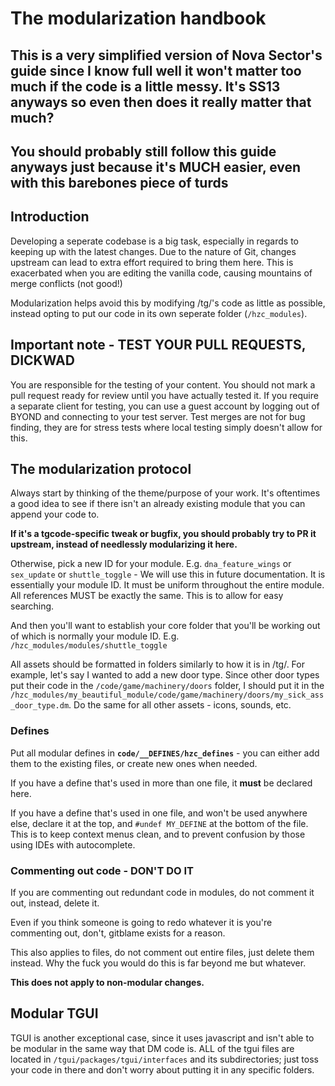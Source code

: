 # The modularization handbook

## This is a very simplified version of Nova Sector's guide since I know full well it won't matter too much if the code is a little messy. It's SS13 anyways so even then does it really matter that much?

## You should probably still follow this guide anyways just because it's MUCH easier, even with this barebones piece of turds

## Introduction

Developing a seperate codebase is a big task, especially in regards to keeping up with the latest changes. Due to the nature of Git, changes upstream can lead to extra effort required to bring them here. This is exacerbated when you are editing the vanilla code, causing mountains of merge conflicts (not good!)

Modularization helps avoid this by modifying /tg/'s code as little as possible, instead opting to put our code in its own seperate folder (`/hzc_modules`).

## Important note - TEST YOUR PULL REQUESTS, DICKWAD

You are responsible for the testing of your content. You should not mark a pull request ready for review until you have actually tested it. If you require a separate client for testing, you can use a guest account by logging out of BYOND and connecting to your test server. Test merges are not for bug finding, they are for stress tests where local testing simply doesn't allow for this.

## The modularization protocol

Always start by thinking of the theme/purpose of your work. It's oftentimes a good idea to see if there isn't an already existing module that you can append  your code to.

**If it's a tgcode-specific tweak or bugfix, you should probably try to PR it upstream, instead of needlessly modularizing it here.**

Otherwise, pick a new ID for your module. E.g. `dna_feature_wings` or `sex_update` or `shuttle_toggle` - We will use this in future documentation. It is essentially your module ID. It must be uniform throughout the entire module. All references MUST be exactly the same. This is to allow for easy searching.

And then you'll want to establish your core folder that you'll be working out of which is normally your module ID. E.g. `/hzc_modules/modules/shuttle_toggle`

All assets should be formatted in folders similarly to how it is in /tg/. For example, let's say I wanted to add a new door type. Since other door types put their code in the `/code/game/machinery/doors` folder, I should put it in the `/hzc_modules/my_beautiful_module/code/game/machinery/doors/my_sick_ass_door_type.dm`. Do the same for all other assets - icons, sounds, etc.

### Defines

Put all modular defines in **`code/__DEFINES/hzc_defines`** - you can either add them to the existing files, or create new ones when needed.

If you have a define that's used in more than one file, it **must** be declared here.

If you have a define that's used in one file, and won't be used anywhere else, declare it at the top, and `#undef MY_DEFINE` at the bottom of the file. This is to keep context menus clean, and to prevent confusion by those using IDEs with autocomplete.

### Commenting out code - DON'T DO IT

If you are commenting out redundant code in modules, do not comment it out, instead, delete it.

Even if you think someone is going to redo whatever it is you're commenting out, don't, gitblame exists for a reason.

This also applies to files, do not comment out entire files, just delete them instead. Why the fuck you would do this is far beyond me but whatever.

**This does not apply to non-modular changes.**

## Modular TGUI

TGUI is another exceptional case, since it uses javascript and isn't able to be modular in the same way that DM code is.
ALL of the tgui files are located in `/tgui/packages/tgui/interfaces` and its subdirectories; just toss your code in there and don't worry about putting it in any specific folders.
